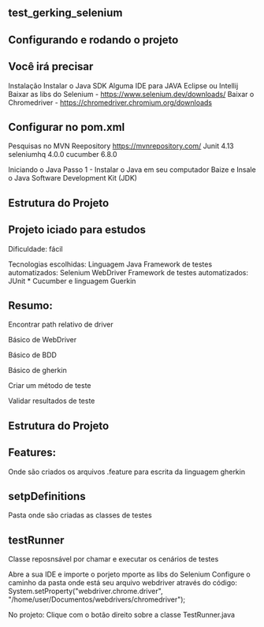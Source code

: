 ## test_gerking_selenium

## Configurando e rodando o projeto
## Você irá precisar

Instalação Instalar o Java SDK Alguma IDE para JAVA Eclipse ou Intellij Baixar as libs do Selenium - https://www.selenium.dev/downloads/ Baixar o Chromedriver - https://chromedriver.chromium.org/downloads

## Configurar no pom.xml
Pesquisas no MVN Reepository https://mvnrepository.com/
Junit 4.13
seleniumhq 4.0.0
cucumber 6.8.0


Iniciando o Java Passo 1 - Instalar o Java em seu computador Baize e Insale o Java Software Development Kit (JDK)

## Estrutura do Projeto

## Projeto iciado para estudos

Dificuldade: fácil

Tecnologias escolhidas: Linguagem Java Framework de testes automatizados: Selenium WebDriver Framework de testes automatizados: JUnit * Cucumber e linguagem Guerkin

## Resumo:
Encontrar path relativo de driver

Básico de WebDriver

Básico de BDD

Básico de gherkin 

Criar um método de teste

Validar resultados de teste

## Estrutura do Projeto

## Features:
Onde são criados os arquivos .feature para escrita da linguagem gherkin

## setpDefinitions
Pasta onde são criadas as classes de testes

## testRunner
Classe reposnsável por chamar e executar os cenários de testes


Abre a sua IDE e importe o porjeto mporte as libs do Selenium Configure o caminho da pasta onde está seu arquivo webdriver através do código: System.setProperty("webdriver.chrome.driver", "/home/user/Documentos/webdrivers/chromedriver");

No projeto: Clique com o botão direito sobre a classe TestRunner.java
